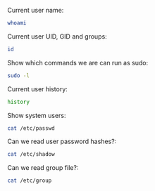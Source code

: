 Current user name:
```bash
whoami
```

Current user UID, GID and groups:
```bash
id
```

Show which commands we are can run as sudo:
```bash
sudo -l
```

Current user history:
```bash
history
```

Show system users:
```bash
cat /etc/passwd
```

Can we read user password hashes?:
```bash
cat /etc/shadow
```

Can we read group file?:
```bash
cat /etc/group
```